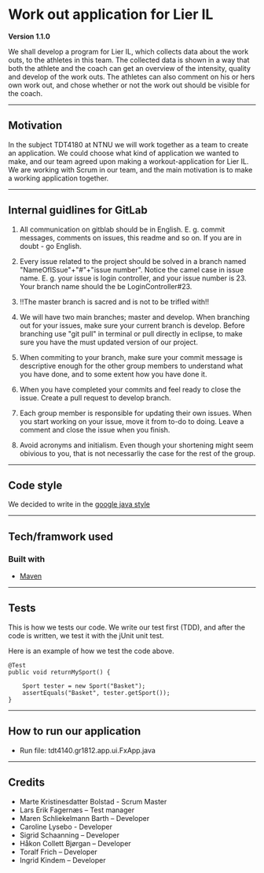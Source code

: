 # Work out application for Lier IL

**Version 1.1.0**

We shall develop a program for Lier IL, which collects data about the work outs, 
to the athletes in this team. The collected data is shown in a way that both the athlete
and the coach can get an overview of the intensity, quality and develop of the work outs.
The athletes can also comment on his or hers own work out, and chose whether or not the work out
should be visible for the coach. 

---

## Motivation

In the subject TDT4180 at NTNU we will work together as a team to create an application. We could choose what kind of 
application we wanted to make, and our team agreed upon making a workout-application for Lier IL. 
We are working with Scrum in our team, and the main motivation is to make a working application together. 

---

## Internal guidlines for GitLab

1. All communication on gitblab should be in English. E. g. commit messages, comments on issues, this readme and so on. If you are in doubt - go English.

2. Every issue related to the project should be solved in a branch named "NameOfISsue"+"#"+"issue number". Notice the camel case in issue name. E. g. your issue is login controller, and your issue number is 23. Your branch name should the be LoginController#23.

3. !!The master branch is sacred and is not to be trifled with!! 

4. We will have two main branches; master and develop. When branching out for your issues, make sure your current branch is develop. Before branching use "git pull" in terminal or pull directly in eclipse, to make sure you have the must updated version of our project.

5. When commiting to your branch, make sure your commit message is descriptive enough for the other group members to understand what you have done, and to some extent how you have done it.

6. When you have completed your commits and feel ready to close the issue. Create a pull request to develop branch. 

7. Each group member is responsible for updating their own issues. When you start working on your issue, move it from to-do to doing. Leave a comment and close the issue when you finish.

8. Avoid acronyms and initialism. Even though your shortening might seem obivious to you, that is not necessarliy the case for the rest of the group.

--- 

## Code style

We decided to write in the [google java style](https://google.github.io/styleguide/javaguide.html)

---

## Tech/framwork used

### Built with

* [Maven](https://maven.apache.org/)

--- 


## Tests

This is how we tests our code. We write our test first (TDD), and after the code is written,
we test it with the jUnit unit test. 

Here is an example of how we test the code above. 


	@Test
	public void returnMySport() {
		
		Sport tester = new Sport("Basket"); 
		assertEquals("Basket", tester.getSport());
	}


---

## How to run our application

* Run file: tdt4140.gr1812.app.ui.FxApp.java

---

## Credits

* Marte Kristinesdatter Bolstad - Scrum Master
* Lars Erik Fagernæs – Test manager 
* Maren Schliekelmann Barth – Developer
* Caroline Lysebo - Developer
* Sigrid Schaanning – Developer
* Håkon Collett Bjørgan – Developer
* Toralf Frich – Developer
* Ingrid Kindem – Developer






